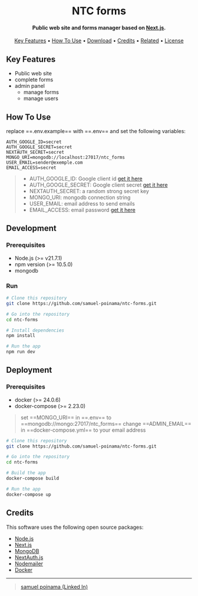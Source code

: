 
<h1 align="center">
  <br>
  NTC forms
  <br>
</h1>

<h4 align="center"> Public web site and forms manager based on <a href="http://nextjs.org" target="_blank">Next.js</a>.</h4>

<p align="center">
  <a href="#key-features">Key Features</a> •
  <a href="#how-to-use">How To Use</a> •
  <a href="#download">Download</a> •
  <a href="#credits">Credits</a> •
  <a href="#related">Related</a> •
  <a href="#license">License</a>
</p>



## Key Features

* Public web site
* complete forms
* admin panel
  - manage forms
  - manage users

## How To Use

replace ==.env.example== with ==.env== and set the following variables:
 ```dosini
AUTH_GOOGLE_ID=secret
AUTH_GOOGLE_SECRET=secret
NEXTAUTH_SECRET=secret
MONGO_URI=mongodb://localhost:27017/ntc_forms
USER_EMAIL=sender@exemple.com
EMAIL_ACCESS=secret
```

> * AUTH_GOOGLE_ID: Google client id [get it here](https://developers.google.com/identity/oauth2/web/guides/get-google-api-clientid)
> * AUTH_GOOGLE_SECRET: Google client secret [get it here](https://developers.google.com/identity/oauth2/web/guides/get-google-api-clientid)
> * NEXTAUTH_SECRET: a random strong secret key
> * MONGO_URI: mongodb connection string
> * USER_EMAIL: email address to send emails
> * EMAIL_ACCESS: email password [get it here](docs/email.md)

## Development

### Prerequisites

- Node.js (>= v21.7.1)
- npm version (>= 10.5.0)
- mongodb

### Run
```bash
# Clone this repository
git clone https://github.com/samuel-poinama/ntc-forms.git

# Go into the repository
cd ntc-forms

# Install dependencies
npm install

# Run the app
npm run dev
```

## Deployment

### Prerequisites

- docker (>= 24.0.6)
- docker-compose (>= 2.23.0)

> set ==MONGO_URI== in ==.env== to ==mongodb://mongo:27017/ntc_forms==
> change ==ADMIN_EMAIL== in ==docker-compose.yml== to your email address

```bash
# Clone this repository
git clone https://github.com/samuel-poinama/ntc-forms.git

# Go into the repository
cd ntc-forms

# Build the app
docker-compose build

# Run the app
docker-compose up
```

## Credits

This software uses the following open source packages:

- [Node.js](https://nodejs.org/)
- [Next.js](https://nextjs.org/)
- [MongoDB](https://www.mongodb.com/)
- [NextAuth.js](https://next-auth.js.org/)
- [Nodemailer](https://nodemailer.com/about/)
- [Docker](https://www.docker.com/)

---

> [samuel poinama (Linked In)](https://www.linkedin.com/in/samuel-poinama-428827222/)



